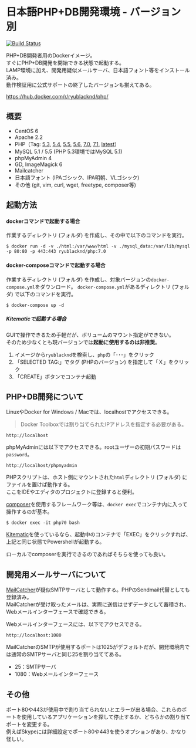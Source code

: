 # 日本語PHP+DB開発環境 - バージョン別

[![Build Status](https://travis-ci.org/ryu-blacknd/docker-php.svg?branch=master)](https://travis-ci.org/ryu-blacknd/docker-php)

PHP+DB開発者用のDockerイメージ。  
すぐにPHP+DB開発を開始できる状態で起動する。  
LAMP環境に加え、開発用疑似メールサーバ、日本語フォント等をインストール済み。  
動作検証用に公式サポートの終了したバージョンも揃えてある。

https://hub.docker.com/r/ryublacknd/php/

## 概要

* CentOS 6
* Apache 2.2
* PHP（Tag: [5.3](https://github.com/ryu-blacknd/docker-php/tree/master/5.3), [5.4](https://github.com/ryu-blacknd/docker-php/tree/master/5.4), [5.5](https://github.com/ryu-blacknd/docker-php/tree/master/5.5), [5.6](https://github.com/ryu-blacknd/docker-php/tree/master/5.6), [7.0](https://github.com/ryu-blacknd/docker-php/tree/master/7.0),  [7.1](https://github.com/ryu-blacknd/docker-php/tree/master/7.1), [latest](https://github.com/ryu-blacknd/docker-php/tree/master/7.1)）
* MySQL 5.1 / 5.5 (PHP 5.3環境ではMySQL 5.1)
* phpMyAdmin 4
* GD, ImageMagick 6
* Mailcatcher
* 日本語フォント (IPAゴシック、IPA明朝、VLゴシック)
* その他 (git, vim, curl, wget, freetype, composer等)

## 起動方法

#### dockerコマンドで起動する場合

作業するディレクトリ (フォルダ) を作成し、その中で以下のコマンドを実行。

```
$ docker run -d -v ./html:/var/www/html -v ./mysql_data:/var/lib/mysql -p 80:80 -p 443:443 ryublacknd/php:7.0
```

#### docker-composeコマンドで起動する場合

作業するディレクトリ (フォルダ) を作成し、対象バージョンの`docker-compose.yml`をダウンロード。
`docker-compose.yml`があるディレクトリ (フォルダ) で以下のコマンドを実行。

```
$ docker-compose up -d
```

##### Kitematicで起動する場合

GUIで操作できるため手軽だが、ボリュームのマウント指定ができない。  
そのため少なくとも現バージョンでは**起動に使用するのは非推奨**。

1. イメージから`ryublacknd`を検索し、`php`の「･･･」をクリック
1. 「SELECTED TAG:」でタグ (PHPのバージョン) を指定して「Ｘ」をクリック
1. 「CREATE」ボタンでコンテナ起動

## PHP+DB開発について

LinuxやDocker for Windows / Macでは、localhostでアクセスできる。  

> Docker Toolboxでは割り当てられたIPアドレスを指定する必要がある。

```
http://localhost
```

phpMyAdminには以下でアクセスできる。rootユーザーの初期パスワードは`password`。

```
http://localhost/phpmyadmin
```

PHPスクリプトは、ホスト側にマウントされた`html`ディレクトリ (フォルダ) にファイルを置けば動作する。  
ここをIDEやエディタのプロジェクトに登録すると便利。

[composer](https://getcomposer.org/)を使用するフレームワーク等は、`docker exec`でコンテナ内に入って操作するのが基本。

```
$ docker exec -it php70 bash
```

[Kitematic](https://kitematic.com/)を使っているなら、起動中のコンテナで「EXEC」をクリックすれば、上記と同じ状態でPowershellが起動する。

ローカルでcomposerを実行できるのであればそちらを使っても良い。

## 開発用メールサーバについて

[MailCatcher](https://mailcatcher.me/)が疑似SMTPサーバとして動作する。PHPのSendmail代替としても登録済み。  
MailCatcherが受け取ったメールは、実際に送信はせずデータとして蓄積され、Webメールインターフェースで確認できる。

Webメールインターフェースには、以下でアクセスできる。

```
http://localhost:1080
```

MailCatcherのSMTPが使用するポートは1025がデフォルトだが、開発環境内では通常のSMTPサーバと同じ25を割り当ててある。

* 25：SMTPサーバ
* 1080：Webメールインターフェース

## その他

ポート80や443が使用中で割り当てられないとエラーが出る場合、これらのポートを使用しているアプリケーションを探して停止するか、どちらかの割り当てポートを変更する。  
例えばSkypeには詳細設定でポート80や443を使うオプションがあり、かなり怪しい。
